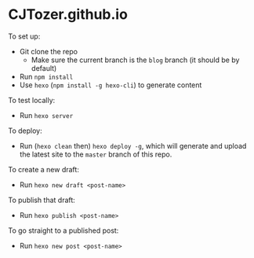 # CJTozer.github.io

To set up:

* Git clone the repo
  * Make sure the current branch is the `blog` branch (it should be by default)
* Run `npm install`
* Use `hexo` (`npm install -g hexo-cli`) to generate content

To test locally:

* Run `hexo server`

To deploy:

* Run (`hexo clean` then) `hexo deploy -g`, which will generate and upload the latest site to the `master` branch of this repo.

To create a new draft:

* Run `hexo new draft <post-name>`

To publish that draft:

* Run `hexo publish <post-name>`

To go straight to a published post:

* Run `hexo new post <post-name>`
